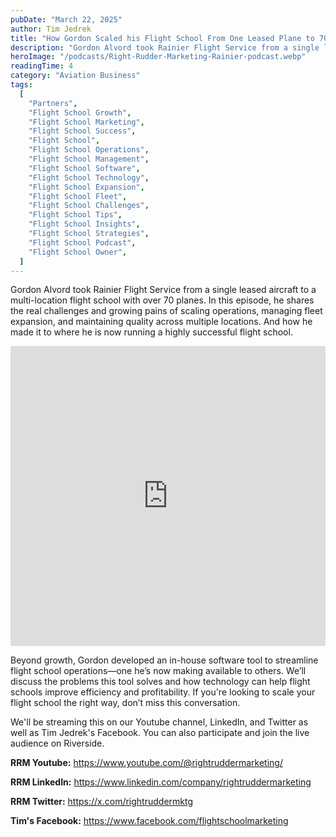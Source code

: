 ```yaml
---
pubDate: "March 22, 2025"
author: Tim Jedrek
title: "How Gordon Scaled his Flight School From One Leased Plane to 70+ Aircraft and Four Locations"
description: "Gordon Alvord took Rainier Flight Service from a single leased aircraft to a multi-location flight school with over 70 planes. In this episode, he shares the real challenges and growing pains of scaling operations."
heroImage: "/podcasts/Right-Rudder-Marketing-Rainier-podcast.webp"
readingTime: 4
category: "Aviation Business"
tags:
  [
    "Partners",
    "Flight School Growth",
    "Flight School Marketing",
    "Flight School Success",
    "Flight School",
    "Flight School Operations",
    "Flight School Management",
    "Flight School Software",
    "Flight School Technology",
    "Flight School Expansion",
    "Flight School Fleet",
    "Flight School Challenges",
    "Flight School Tips",
    "Flight School Insights",
    "Flight School Strategies",
    "Flight School Podcast",
    "Flight School Owner",
  ]
---
```


Gordon Alvord took Rainier Flight Service from a single leased aircraft to a multi-location flight school with over 70 planes. In this episode, he shares the real challenges and growing pains of scaling operations, managing fleet expansion, and maintaining quality across multiple locations. And how he made it to where he is now running a highly successful flight school.

<iframe width="100%" height="480" src="https://www.youtube.com/embed/NR4muhJvBGA?si=IEiGdokx2wvqNP5k" title="YouTube video player" frameborder="0" allow="accelerometer; autoplay; clipboard-write; encrypted-media; gyroscope; picture-in-picture; web-share" referrerpolicy="strict-origin-when-cross-origin" allowfullscreen></iframe>

Beyond growth, Gordon developed an in-house software tool to streamline flight school operations—one he’s now making available to others. We’ll discuss the problems this tool solves and how technology can help flight schools improve efficiency and profitability. If you're looking to scale your flight school the right way, don’t miss this conversation.

We'll be streaming this on our Youtube channel, LinkedIn, and Twitter as well as Tim Jedrek's Facebook. You can also participate and join the live audience on Riverside.

**RRM Youtube:** https://www.youtube.com/@rightruddermarketing/

**RRM LinkedIn:** https://www.linkedin.com/company/rightruddermarketing

**RRM Twitter:** https://x.com/rightruddermktg

**Tim's Facebook:** https://www.facebook.com/flightschoolmarketing
